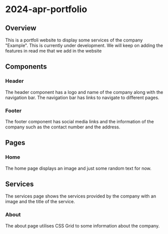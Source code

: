 # 2024-apr-portfolio


## Overview
This is a portfoli website to display some services of the company "Example". This is currently under development. We will keep on adding the features in read me that we add in the website


## Components

### Header
The header component has a logo and name of the company along with the navigation bar. The navigation bar has links to navigate to different pages.

### Footer
The footer component has social media links and the information of the company such as the contact number and the address.

## Pages

### Home
The home page displays an image and just some random text for now.

## Services
The services page shows the services provided by the company with an image and the title of the service.



### About
The about page utilises CSS Grid to some information about the company.